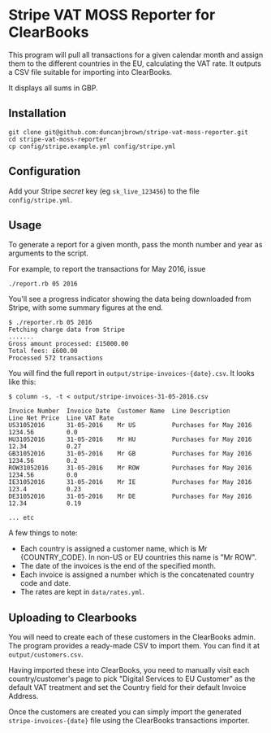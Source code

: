 # Stripe VAT MOSS Reporter for ClearBooks

This program will pull all transactions for a given calendar month and assign them to the different countries in the EU, 
calculating the VAT rate. It outputs a CSV file suitable for importing into ClearBooks.

It displays all sums in GBP.

## Installation

```
git clone git@github.com:duncanjbrown/stripe-vat-moss-reporter.git
cd stripe-vat-moss-reporter
cp config/stripe.example.yml config/stripe.yml
```

## Configuration

Add your Stripe _secret_ key (eg `sk_live_123456`) to the file `config/stripe.yml`.

## Usage 

To generate a report for a given month, pass the month number and year as arguments to the script.

For example, to report the transactions for May 2016, issue

```
./report.rb 05 2016
```

You'll see a progress indicator showing the data being downloaded from Stripe, with some summary figures at the end.

```
$ ./reporter.rb 05 2016
Fetching charge data from Stripe
.......
Gross amount processed: £15000.00
Total fees: £600.00
Processed 572 transactions
```

You will find the full report in `output/stripe-invoices-{date}.csv`. It looks like this:

```
$ column -s, -t < output/stripe-invoices-31-05-2016.csv

Invoice Number  Invoice Date  Customer Name  Line Description        Line Net Price  Line VAT Rate
US31052016      31-05-2016    Mr US          Purchases for May 2016  1234.56         0.0
HU31052016      31-05-2016    Mr HU          Purchases for May 2016  12.34           0.27
GB31052016      31-05-2016    Mr GB          Purchases for May 2016  1234.56         0.2
ROW31052016     31-05-2016    Mr ROW         Purchases for May 2016  1234.56         0.0
IE31052016      31-05-2016    Mr IE          Purchases for May 2016  123.4           0.23
DE31052016      31-05-2016    Mr DE          Purchases for May 2016  12.34           0.19

... etc 
```

A few things to note:

- Each country is assigned a customer name, which is Mr {COUNTRY_CODE}. In non-US or EU countries this name is "Mr ROW".
- The date of the invoices is the end of the specified month.
- Each invoice is assigned a number which is the concatenated country code and date.
- The rates are kept in `data/rates.yml`.

## Uploading to Clearbooks

You will need to create each of these customers in the ClearBooks admin. The program provides a ready-made CSV to import them.
You can find it at `output/customers.csv`.

Having imported these into ClearBooks, you need to manually visit each country/customer's page to pick "Digital Services to EU Customer" as the default VAT treatment and set the Country field for their default Invoice Address.

Once the customers are created you can simply import the generated `stripe-invoices-{date}` file using the ClearBooks transactions importer.
